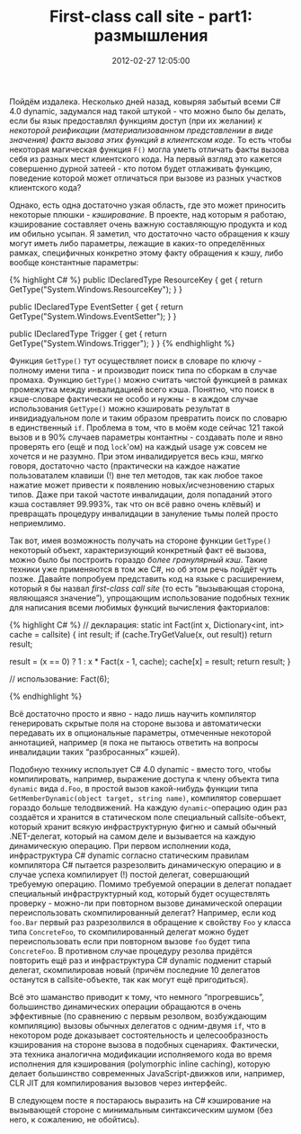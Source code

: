﻿---
layout: post
title: "First-class call site - part1: размышления"
date: 2012-02-27 12:05:00
categories: 18373461337
tags: csharp callsite dynamic caching
---
Пойдём издалека. Несколько дней назад, ковыряя забытый всеми C# 4.0 dynamic, задумался над такой штукой - что можно было бы делать, если бы язык предоставлял функциям доступ (при их желании) *к некоторой реификации (материализованном представлении в виде значения) факта вызова этих функций в клиентском коде*. То есть чтобы некоторая магическая функция `F()` могла уметь отличать факты вызова себя из разных мест клиентского кода. На первый взгляд это кажется совершенно дурной затеей - кто потом будет отлаживать функцию, поведение которой может отличаться при вызове из разных участков клиентского кода?

Однако, есть одна достаточно узкая область, где это может приносить некоторые плюшки - *кэширование*. В проекте, над которым я работаю, кэширование составляет очень важную составляющую продукта и код им обильно усыпан. Я заметил, что достаточно часто обращения к кэшу могут иметь либо параметры, лежащие в каких-то определённых рамках, специфичных конкретно этому факту обращения к кэшу, либо вообще константные параметры:

{% highlight C# %}
public IDeclaredType ResourceKey {
  get { return GetType("System.Windows.ResourceKey"); }
}

public IDeclaredType EventSetter {
  get { return GetType("System.Windows.EventSetter"); }
}

public IDeclaredType Trigger {
  get { return GetType("System.Windows.Trigger"); }
}
{% endhighlight %}

Функция `GetType()` тут осуществляет поиск в словаре по ключу - полному имени типа - и производит поиск типа по сборкам в случае промаха. Функцию `GetType()` можно считать чистой функцией в рамках промежутка между инвалидацией всего кэша. Понятно, что поиск в кэше-словаре фактически не особо и нужны - в каждом случае использования `GetType()` можно кэшировать результат в инвидиадуальном поле и таким образом превратить поиск по словарю в единственный `if`. Проблема в том, что в моём коде сейчас 121 такой вызов и в 90% случаев параметры контантны - создавать поле и явно проверять его (ещё и под `lock`'ом) на каждый usage уж совсем не хочется и не разумно. При этом инвалидируется весь кэш, мягко говоря, достаточно часто (практически на каждое нажатие пользоваталем клавиши (!) вне тел методов, так как любое такое нажатие может привести к появлению новых/исчезновению старых типов. Даже при такой частоте инвалидации, доля попаданий этого кэша составляет 99.993%, так что он всё равно очень клёвый) и превращать процедуру инвалидации в зануление тьмы полей просто неприемлимо.

Так вот, имея возможность получать на стороне функции `GetType()` некоторый объект, характеризующий конкретный факт её вызова, можно было бы построить гораздо *более гранулярный кэш*. Такие техники уже применяются в том же C#, но об этом речь пойдёт чуть позже. Давайте попробуем представить код на языке с расширением, который я бы назвал *first-class call site* (то есть “вызывающая сторона, являющаяся значение”), упрощающим использование подобных техник для написания всеми любимых функций вычисления факториалов:

{% highlight C# %}
// декларация:
static int Fact(int x, Dictionary<int, int> cache = callsite) {
  int result;
  if (cache.TryGetValue(x, out result)) return result;

  result = (x == 0) ? 1 : x * Fact(x - 1, cache);
  cache[x] = result;
  return result;
}

// использование:
Fact(6);

{% endhighlight %}

Всё достаточно просто и явно - надо лишь научить компилятор генерировать скрытые поля на стороне вызова и автоматически передавать их в опциональные параметры, отмеченные некоторой аннотацией, например (я пока не пытаюсь ответить на вопросы инвалидации таких “разбросанных” кэшей).

Подобную технику использует C# 4.0 dynamic - вместо того, чтобы компилировать, например, выражение доступа к члену объекта типа `dynamic` вида `d.Foo`, в простой вызов какой-нибудь функции типа `GetMemberDynamic(object target, string name)`, компилятор совершает гораздо больше телодвижений. На каждую `dynamic`-операцию один раз создаётся и хранится в статическом поле специальный callsite-объект, который хранит всякую инфраструктурную фигню и самый обычный .NET-делегат, который на самом деле и вызывается на каждую динамическую операцию. При первом исполнении кода, инфраструктура C# dynamic согласно статическим правилам компилятора C# пытается разрезолвить динамическую операцию и в случае успеха компилирует (!) постой делегат, совершающий требуемую операцию. Помимо требуемой операции в делегат попадает специальный инфраструктурный код, который будет осуществлять проверку - можно-ли при повторном вызове динамической операции переиспользовать скомпилированный делегат? Например, если код `foo.Bar` первый раз разрезолвился в обращение к свойству `Foo` у класса типа `ConcreteFoo`, то скомпилированный делегат можно будет переиспользовать если при повторном вызове `foo` будет типа `ConcreteFoo`. В противном случае процедуру резолва придётся повторить ещё раз и инфраструктура C# dynamic подменит старый делегат, скомпилировав новый (причём последние 10 делегатов останутся в callsite-объекте, так как могут ещё пригодиться).

Всё это шаманство приводит к тому, что немного “прогревшись”, большинство динамических операции обращаются в очень эффективные (по сравнению с первым резолвом, возбуждающим компиляцию) вызовы обычных делегатов с одним-двумя `if`, что в некотором роде доказывает состоятельность и целесообразность кэширования на стороне вызова в подобных сценариях. Фактически, эта техника аналогична модификации исполняемого кода во время исполнения для кэширования (polymorphic inline caching), которую делает большинство современных JavaScript-движков или, например, CLR JIT для компилирования вызовов через интерфейс.

В следующем посте я постараюсь выразить на C# кэширование на вызывающей стороне с минимальным синтаксическим шумом (без него, к сожалению, не обойтись).